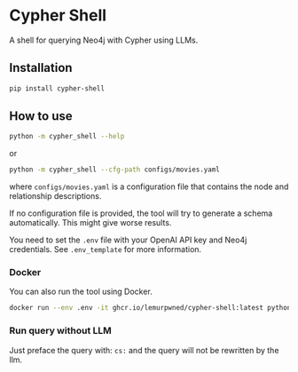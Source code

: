 # Cypher Shell

A shell for querying Neo4j with Cypher using LLMs.

## Installation

```bash
pip install cypher-shell
```

## How to use

```bash
python -m cypher_shell --help
```

or

```bash
python -m cypher_shell --cfg-path configs/movies.yaml
```

where `configs/movies.yaml` is a configuration file that contains the node and relationship descriptions.

If no configuration file is provided, the tool will try to generate a schema automatically. This might give worse results.

You need to set the `.env` file with your OpenAI API key and Neo4j credentials. See `.env_template` for more information.

### Docker

You can also run the tool using Docker.

```bash
docker run --env .env -it ghcr.io/lemurpwned/cypher-shell:latest python3 -m cypher_shell --cfg-path configs/movies.yaml
```

### Run query without LLM

Just preface the query with: `cs:` and the query will not be rewritten by the llm.
